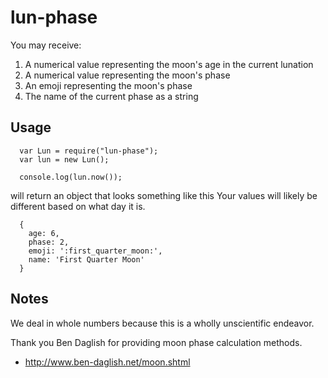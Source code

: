 # lun-phase

You may receive:
1. A numerical value representing the moon's age in the current lunation
2. A numerical value representing the moon's phase
3. An emoji representing the moon's phase
4. The name of the current phase as a string


## Usage

```
  var Lun = require("lun-phase");
  var lun = new Lun();

  console.log(lun.now());
```
will return an object that looks something like this
Your values will likely be different based on what day it is.

```
  {
    age: 6,
    phase: 2,
    emoji: ':first_quarter_moon:',
    name: 'First Quarter Moon'
  }
```

## Notes

We deal in whole numbers because this is a wholly unscientific endeavor.

Thank you Ben Daglish for providing moon phase calculation methods.
- http://www.ben-daglish.net/moon.shtml
